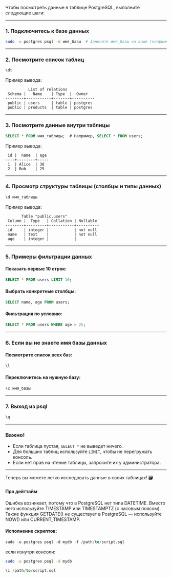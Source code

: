 Чтобы посмотреть данные в таблице PostgreSQL, выполните следующие шаги:

---

### **1. Подключитесь к базе данных**
```bash
sudo -u postgres psql -d имя_базы  # Замените имя_базы на ваше (например, pet-db)
```

---

### **2. Посмотрите список таблиц**
```sql
\dt
```
Пример вывода:
```
          List of relations
 Schema |   Name    | Type  |  Owner   
--------+-----------+-------+----------
 public | users     | table | postgres
 public | products  | table | postgres
```

---

### **3. Посмотрите данные внутри таблицы**
```sql
SELECT * FROM имя_таблицы;  # Например, SELECT * FROM users;
```
Пример вывода:
```
 id |  name  | age 
----+--------+-----
 1  | Alice  | 30
 2  | Bob    | 25
```

---

### **4. Просмотр структуры таблицы (столбцы и типы данных)**
```sql
\d имя_таблицы
```
Пример вывода:
```
       Table "public.users"
 Column |  Type   | Collation | Nullable 
--------+---------+-----------+----------
 id     | integer |           | not null 
 name   | text    |           | not null 
 age    | integer |           | 
```

---

### **5. Примеры фильтрации данных**
#### Показать первые 10 строк:
```sql
SELECT * FROM users LIMIT 10;
```

#### Выбрать конкретные столбцы:
```sql
SELECT name, age FROM users;
```

#### Фильтрация по условию:
```sql
SELECT * FROM users WHERE age > 25;
```

---

### **6. Если вы не знаете имя базы данных**
#### Посмотрите список всех баз:
```sql
\l
```

#### Переключитесь на нужную базу:
```sql
\c имя_базы
```

---

### **7. Выход из psql**
```sql
\q
```

---

### **Важно!**
- Если таблица пустая, `SELECT *` не выведет ничего.
- Для больших таблиц используйте `LIMIT`, чтобы не перегружать консоль.
- Если нет прав на чтение таблицы, запросите их у администратора.

---

Теперь вы можете легко исследовать данные в своих таблицах! 🗃️

#### Про дейттайм

Ошибка возникает, потому что в PostgreSQL нет типа DATETIME. Вместо него используйте TIMESTAMP или TIMESTAMPTZ (с часовым поясом). Также функция GETDATE() не существует в PostgreSQL — используйте NOW() или CURRENT_TIMESTAMP.

#### Исполнение скриптов:
```sql
sudo -u postgres psql -d mydb -f /path/to/script.sql
```

если изнутри консоли:
```bash
sudo -u postgres psql -d mydb
```
```sql
\i /path/to/script.sql
```

